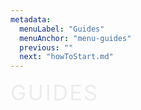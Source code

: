 ```yaml
---
metadata:
  menuLabel: "Guides"
  menuAnchor: "menu-guides"
  previous: ""
  next: "howToStart.md"
---
```


<div id='menu-guides' style='font-size: 34px; font-weight:400; color: #ececed; letter-spacing: 2.5px; padding-bottom: 10px'>GUIDES</div>